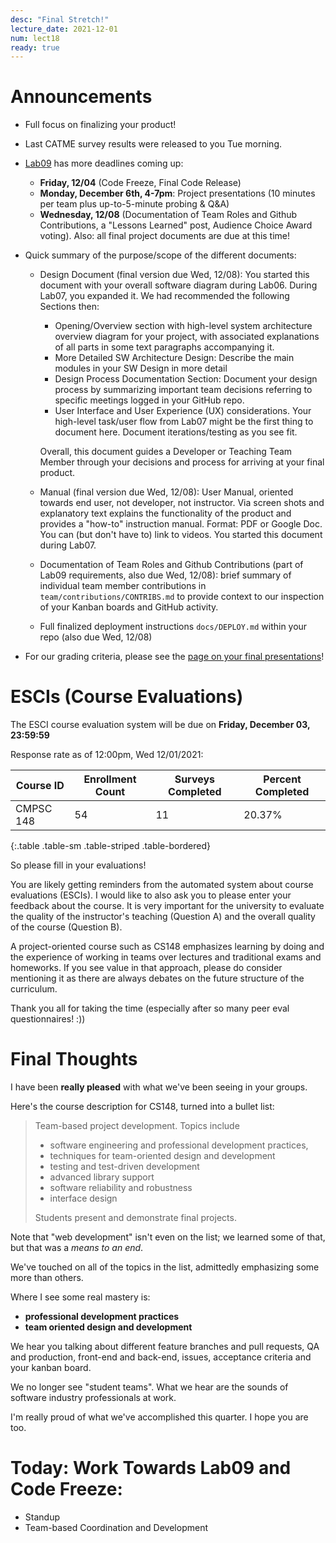```yaml
---
desc: "Final Stretch!"
lecture_date: 2021-12-01
num: lect18
ready: true
---
```


# Announcements
* Full focus on finalizing your product! 

* Last CATME survey results were released to you Tue morning.

* [Lab09](https://ucsb-cs148.github.io/f21/lab/lab09/) has more deadlines coming up: 
    * **Friday, 12/04** (Code Freeze, Final Code Release)
    * **Monday, December 6th, 4-7pm**: Project presentations (10 minutes per team plus up-to-5-minute probing & Q&A)
    * **Wednesday, 12/08** (Documentation of Team Roles and Github Contributions, a "Lessons Learned" post, Audience Choice Award voting). Also: all final project documents are due at this time! 
      


* Quick summary of the purpose/scope of the different documents: 
    * Design Document (final version due Wed, 12/08): You started this document with your overall software diagram during Lab06. During Lab07, you expanded it. We had recommended the following Sections then: 
        * Opening/Overview section with high-level system architecture overview diagram for your project, with associated explanations of all parts in some text paragraphs accompanying it.
        * More Detailed SW Architecture Design: Describe the main modules in your SW Design in more detail
        * Design Process Documentation Section: Document your design process by summarizing important team decisions referring to specific meetings logged in your GitHub repo.
        * User Interface and User Experience (UX) considerations. Your high-level task/user flow from Lab07 might be the first thing to document here. Document iterations/testing as you see fit. 
         

        Overall, this document guides a Developer or Teaching Team Member through your decisions and process for arriving at your final product. 
    
    * Manual (final version due Wed, 12/08): User Manual, oriented towards end user, not developer, not instructor. Via screen shots and explanatory text explains the functionality of the product and provides a "how-to" instruction manual. Format: PDF or Google Doc. You can (but don't have to) link to videos. You started this document during Lab07.  

    * Documentation of Team Roles and Github Contributions (part of Lab09 requirements, also due Wed, 12/08): brief summary of individual team member contributions in `team/contributions/CONTRIBS.md` to provide context to our inspection of your Kanban boards and GitHub activity.

    * Full finalized deployment instructions `docs/DEPLOY.md` within your repo (also due Wed, 12/08)
      


* For our grading criteria, please see the [page on your final presentations](https://ucsb-cs148.github.io/f21/exam/project_presentations/)!


# ESCIs (Course Evaluations)

The ESCI course evaluation system will be due on **Friday, December 03, 23:59:59**

Response rate as of 12:00pm, Wed 12/01/2021:

| Course ID |	Enrollment Count	|Surveys Completed	|Percent Completed|
|-|-|-|-|
| CMPSC 148 	| 54	| 11 |	20.37% |
{:.table .table-sm .table-striped .table-bordered}
 
So please fill in your evaluations!

You are likely getting reminders from the automated system about course evaluations (ESCIs). I would like to also ask you to please enter your feedback about the course.  It is very important for the university to evaluate the quality of the instructor's teaching (Question A) and the overall quality of the course (Question B).

A project-oriented course such as CS148 emphasizes learning by doing and the experience of working in teams over lectures and traditional exams and homeworks. If you see value in that approach, please do consider mentioning it as there are always debates on the future structure of the curriculum.  

Thank you all for taking the time (especially after so many peer eval questionnaires! :))  

# Final Thoughts

I have been **really pleased** with what we've been seeing in your groups.

Here's the course description for CS148, turned into a bullet list:

> Team-based project development. Topics include 
>
> * software engineering and professional development practices, 
> * techniques for team-oriented design and development
> * testing and test-driven development
> * advanced library support
> * software reliability and robustness
> * interface design 
>
> Students present and demonstrate final projects.

Note that "web development" isn't even on the list; we learned some of that, but that was a *means to an end*.

We've touched on all of the topics in the list, admittedly emphasizing some more than others.

Where I see some real mastery is:
* **professional development practices**
* **team oriented design and development**

We hear you talking about different feature branches and pull requests, QA and production, front-end and back-end, issues, acceptance criteria and your kanban board. 

We no longer see "student teams".  What we hear are the sounds of software industry professionals at work.

I'm really proud of what we've accomplished this quarter.  I hope you are too.


# Today: Work Towards Lab09 and Code Freeze: 

* Standup 
* Team-based Coordination and Development
